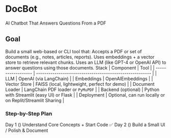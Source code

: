 # DocBot
AI Chatbot That Answers Questions From a PDF

## Goal
Build a small web-based or CLI tool that:
  Accepts a PDF or set of documents (e.g., notes, articles, reports).
  Uses embeddings + a vector store to retrieve relevant chunks.
  Uses an LLM (like GPT-4 or OpenAI API) to answer questions using those documents.
Stack
| Component          | Tool                                                     |
| ------------------ | -------------------------------------------------------- |
| LLM                | OpenAI (via LangChain)                                   |
| Embeddings         | OpenAIEmbeddings                                         |
| Vector Store       | FAISS (local, lightweight, perfect for demo)             |
| Document Loader    | LangChain PDF loader or `PyMuPDF`                        |
| Backend (optional) | Python with Streamlit (easy UI) or Flask                 |
| Deployment         | Optional, can run locally or on Replit/Streamlit Sharing |

### Step-by-Step Plan
Day 1 ()
Understand Core Concepts + Start Code
✅ Day 2 ()
Build a Small UI / Polish & Document
